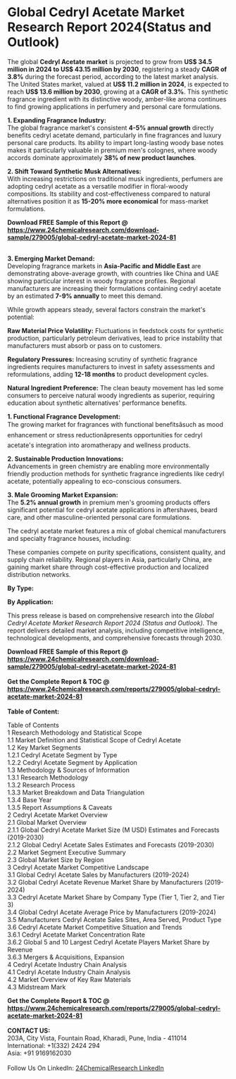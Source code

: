 <h1>Global Cedryl Acetate Market Research Report 2024(Status and Outlook)</h1><p>The global <strong>Cedryl Acetate market</strong> is projected to grow from <strong>US$ 34.5 million in 2024 to US$ 43.15 million by 2030</strong>, registering a steady <strong>CAGR of 3.8%</strong> during the forecast period, according to the latest market analysis. The United States market, valued at <strong>US$ 11.2 million in 2024</strong>, is expected to reach <strong>US$ 13.6 million by 2030</strong>, growing at a <strong>CAGR of 3.3%</strong>. This synthetic fragrance ingredient with its distinctive woody, amber-like aroma continues to find growing applications in perfumery and personal care formulations.</p><p><strong>1. Expanding Fragrance Industry:</strong><br>
The global fragrance market's consistent <strong>4-5% annual growth</strong> directly benefits cedryl acetate demand, particularly in fine fragrances and luxury personal care products. Its ability to impart long-lasting woody base notes makes it particularly valuable in premium men's colognes, where woody accords dominate approximately <strong>38% of new product launches</strong>.</p><p><strong>2. Shift Toward Synthetic Musk Alternatives:</strong><br>
With increasing restrictions on traditional musk ingredients, perfumers are adopting cedryl acetate as a versatile modifier in floral-woody compositions. Its stability and cost-effectiveness compared to natural alternatives position it as <strong>15-20% more economical</strong> for mass-market formulations.</p><div><b>Download FREE Sample of this Report @ 
            <a href="https://www.24chemicalresearch.com/download-sample/279005/global-cedryl-acetate-market-2024-81">
            https://www.24chemicalresearch.com/download-sample/279005/global-cedryl-acetate-market-2024-81</a></b></div><br><p><strong>3. Emerging Market Demand:</strong><br>
Developing fragrance markets in <strong>Asia-Pacific and Middle East</strong> are demonstrating above-average growth, with countries like China and UAE showing particular interest in woody fragrance profiles. Regional manufacturers are increasing their formulations containing cedryl acetate by an estimated <strong>7-9% annually</strong> to meet this demand.</p><p>While growth appears steady, several factors constrain the market's potential:</p><p><strong>Raw Material Price Volatility:</strong> Fluctuations in feedstock costs for synthetic production, particularly petroleum derivatives, lead to price instability that manufacturers must absorb or pass on to customers.</p><p><strong>Regulatory Pressures:</strong> Increasing scrutiny of synthetic fragrance ingredients requires manufacturers to invest in safety assessments and reformulations, adding <strong>12-18 months</strong> to product development cycles.</p><p><strong>Natural Ingredient Preference:</strong> The clean beauty movement has led some consumers to perceive natural woody ingredients as superior, requiring education about synthetic alternatives' performance benefits.</p><p><strong>1. Functional Fragrance Development:</strong><br>
The growing market for fragrances with functional benefitsâsuch as mood enhancement or stress reductionâpresents opportunities for cedryl acetate's integration into aromatherapy and wellness products.</p><p><strong>2. Sustainable Production Innovations:</strong><br>
Advancements in green chemistry are enabling more environmentally friendly production methods for synthetic fragrance ingredients like cedryl acetate, potentially appealing to eco-conscious consumers.</p><p><strong>3. Male Grooming Market Expansion:</strong><br>
The <strong>5.2% annual growth</strong> in premium men's grooming products offers significant potential for cedryl acetate applications in aftershaves, beard care, and other masculine-oriented personal care formulations.</p><p>The cedryl acetate market features a mix of global chemical manufacturers and specialty fragrance houses, including:</p><p>These companies compete on purity specifications, consistent quality, and supply chain reliability. Regional players in Asia, particularly China, are gaining market share through cost-effective production and localized distribution networks.</p><p><strong>By Type:</strong></p><p><strong>By Application:</strong></p><p>This press release is based on comprehensive research into the <em>Global Cedryl Acetate Market Research Report 2024 (Status and Outlook)</em>. The report delivers detailed market analysis, including competitive intelligence, technological developments, and comprehensive forecasts through 2030.</p><div><b>Download FREE Sample of this Report @ 
            <a href="https://www.24chemicalresearch.com/download-sample/279005/global-cedryl-acetate-market-2024-81">
            https://www.24chemicalresearch.com/download-sample/279005/global-cedryl-acetate-market-2024-81</a></b></div><br><div><b>Get the Complete Report & TOC @ 
            <a href="https://www.24chemicalresearch.com/reports/279005/global-cedryl-acetate-market-2024-81">
            https://www.24chemicalresearch.com/reports/279005/global-cedryl-acetate-market-2024-81</a></b></div><br>
            <b>Table of Content:</b><p>Table of Contents<br />
 1 Research Methodology and Statistical Scope<br />
 1.1 Market Definition and Statistical Scope of Cedryl Acetate<br />
 1.2 Key Market Segments<br />
 1.2.1 Cedryl Acetate Segment by Type<br />
 1.2.2 Cedryl Acetate Segment by Application<br />
 1.3 Methodology & Sources of Information<br />
 1.3.1 Research Methodology<br />
 1.3.2 Research Process<br />
 1.3.3 Market Breakdown and Data Triangulation<br />
 1.3.4 Base Year<br />
 1.3.5 Report Assumptions & Caveats<br />
 2 Cedryl Acetate Market Overview<br />
 2.1 Global Market Overview<br />
 2.1.1 Global Cedryl Acetate Market Size (M USD) Estimates and Forecasts (2019-2030)<br />
 2.1.2 Global Cedryl Acetate Sales Estimates and Forecasts (2019-2030)<br />
 2.2 Market Segment Executive Summary<br />
 2.3 Global Market Size by Region<br />
 3 Cedryl Acetate Market Competitive Landscape<br />
 3.1 Global Cedryl Acetate Sales by Manufacturers (2019-2024)<br />
 3.2 Global Cedryl Acetate Revenue Market Share by Manufacturers (2019-2024)<br />
 3.3 Cedryl Acetate Market Share by Company Type (Tier 1, Tier 2, and Tier 3)<br />
 3.4 Global Cedryl Acetate Average Price by Manufacturers (2019-2024)<br />
 3.5 Manufacturers Cedryl Acetate Sales Sites, Area Served, Product Type<br />
 3.6 Cedryl Acetate Market Competitive Situation and Trends<br />
 3.6.1 Cedryl Acetate Market Concentration Rate<br />
 3.6.2 Global 5 and 10 Largest Cedryl Acetate Players Market Share by Revenue<br />
 3.6.3 Mergers & Acquisitions, Expansion<br />
 4 Cedryl Acetate Industry Chain Analysis<br />
 4.1 Cedryl Acetate Industry Chain Analysis<br />
 4.2 Market Overview of Key Raw Materials<br />
 4.3 Midstream Mark</p><div><b>Get the Complete Report & TOC @ 
            <a href="https://www.24chemicalresearch.com/reports/279005/global-cedryl-acetate-market-2024-81">
            https://www.24chemicalresearch.com/reports/279005/global-cedryl-acetate-market-2024-81</a></b></div><br><b>CONTACT US:</b><br>
            203A, City Vista, Fountain Road, Kharadi, Pune, India - 411014<br>
            International: +1(332) 2424 294<br>
            Asia: +91 9169162030 <br><br>
            Follow Us On LinkedIn: <a href="https://www.linkedin.com/company/24chemicalresearch/">24ChemicalResearch LinkedIn</a>